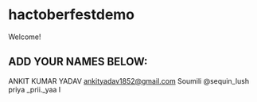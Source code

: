 # hactoberfestdemo
Welcome! 
## ADD YOUR NAMES BELOW:
ANKIT KUMAR YADAV
ankityadav1852@gmail.com
Soumili @sequin_lush
priya  _prii._yaa I
